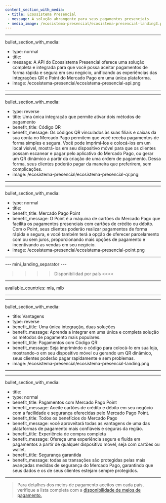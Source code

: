 ```yaml
---
content_section_with_media: 
 - title: Ecossistema Presencial
 - message: A solução abrangente para seus pagamentos presenciais
 - media_image: /ecosistema-presencial/ecosistema-presencial-landing3.png
---
```


---
bullet_section_with_media: 
 - type: normal
 - title: 
 - message: A API do Ecossistema Presencial oferece uma solução completa e integrada para que você possa aceitar pagamentos de forma rápida e segura em seu negócio, unificando as experiências das integrações QR e Point do Mercado Pago em uma única plataforma.
 - image: /ecosistema-presencial/ecosistema-presencial-api.png
---

---
bullet_section_with_media: 
 - type: reverse
 - title:  Uma única integração que permite ativar dois métodos de pagamento
 - benefit_title: Código QR
 - benefit_message: Os códigos QR vinculados às suas filiais e caixas da sua conta no Mercado Pago permitem que você receba pagamentos de forma simples e segura. Você pode imprimi-los e colocá-los em um local visível, mostrá-los em seu dispositivo móvel para que os clientes possam escanear e pagar pelo aplicativo do Mercado Pago, ou gerar um QR dinâmico a partir da criação de uma ordem de pagamento. Dessa forma, seus clientes poderão pagar da maneira que preferirem, sem complicações.
 - image: /ecosistema-presencial/ecosistema-presencial-qr.png
---

---
bullet_section_with_media: 
 - type: normal
 - title: 
 - benefit_title: Mercado Pago Point
 - benefit_message: O Point é a máquina de cartões do Mercado Pago que facilita os pagamentos presenciais com cartões de crédito ou débito. Com o Point, seus clientes poderão realizar pagamentos de forma rápida e segura, e você também terá a opção de oferecer parcelamento com ou sem juros, proporcionando mais opções de pagamento e incentivando as vendas em seu negócio.
 - image: /ecosistema-presencial/ecosistema-presencial-point.png
---

--- mini_landing_separator ---

>>>> Disponibilidad por país <<<<
---
available_countries: mla, mlb

---

---
bullet_section_with_media: 
 - title: Vantagens
 - type: reverse
 - benefit_title: Uma única integração, duas soluções
 - benefit_message: Aprenda a integrar em uma única e completa solução os métodos de pagamento mais populares.
 - benefit_title: Pagamentos com Código QR
 - benefit_message: Seja imprimindo o código para colocá-lo em sua loja, mostrando-o em seu dispositivo móvel ou gerando um QR dinâmico, seus clientes poderão pagar rapidamente e sem problemas.
 - image: /ecosistema-presencial/ecosistema-presencial-landing.png

---

---
bullet_section_with_media: 
 - title: 
 - type: normal
 - benefit_title: Pagamentos com Mercado Pago Point
 - benefit_message: Aceite cartões de crédito e débito em seu negócio com a facilidade e segurança oferecidas pelo Mercado Pago Point.
 - benefit_title: Todos os benefícios do Mercado Pago
 - benefit_message: você aproveitará todas as vantagens de uma das plataformas de pagamento mais confiáveis e seguras da região.
 - benefit_title: Experiência de compra completa
 - benefit_message: Ofereça uma experiência segura e fluída em pagamentos a partir de qualquer dispositivo móvel, seja com cartões ou wallet.
 - benefit_title: Segurança garantida
 - benefit_message:  todas as transações são protegidas pelas mais avançadas medidas de segurança do Mercado Pago, garantindo que seus dados e os de seus clientes estejam sempre protegidos.

---

 
 
> Para detalhes dos meios de pagamento aceitos em cada país, verifique a lista completa com a [disponibilidade de meios de pagamento.](/developers/pt/docs/sales-processing/payment-methods)